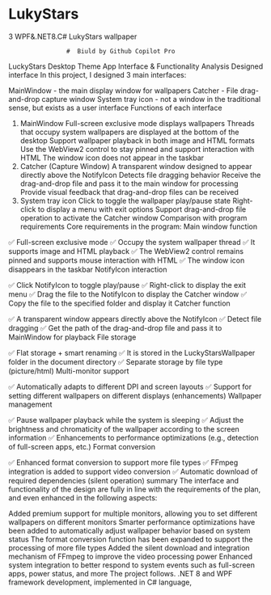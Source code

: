 # LukyStars

3 WPF&.NET8.C# LukyStars wallpaper

                    #  Biuld by Github Copilot Pro

LuckyStars Desktop Theme App Interface & Functionality Analysis
Designed interface
In this project, I designed 3 main interfaces:

MainWindow - the main display window for wallpapers
Catcher - File drag-and-drop capture window
System tray icon - not a window in the traditional sense, but exists as a user interface
Functions of each interface
1. MainWindow
Full-screen exclusive mode displays wallpapers
Threads that occupy system wallpapers are displayed at the bottom of the desktop
Support wallpaper playback in both image and HTML formats
Use the WebView2 control to stay pinned and support interaction with HTML
The window icon does not appear in the taskbar
2. Catcher (Capture Window)
A transparent window designed to appear directly above the NotifyIcon
Detects file dragging behavior
Receive the drag-and-drop file and pass it to the main window for processing
Provide visual feedback that drag-and-drop files can be received
3. System tray icon
Click to toggle the wallpaper play/pause state
Right-click to display a menu with exit options
Support drag-and-drop file operation to activate the Catcher window
Comparison with program requirements
Core requirements in the program:
Main window function

✅ Full-screen exclusive mode
✅ Occupy the system wallpaper thread
✅ It supports image and HTML playback
✅ The WebView2 control remains pinned and supports mouse interaction with HTML
✅ The window icon disappears in the taskbar
NotifyIcon interaction

✅ Click NotifyIcon to toggle play/pause
✅ Right-click to display the exit menu
✅ Drag the file to the NotifyIcon to display the Catcher window
✅ Copy the file to the specified folder and display it
Catcher function

✅ A transparent window appears directly above the NotifyIcon
✅ Detect file dragging
✅ Get the path of the drag-and-drop file and pass it to MainWindow for playback
File storage

✅ Flat storage + smart renaming
✅ It is stored in the LuckyStarsWallpaper folder in the document directory
✅ Separate storage by file type (picture/html)
Multi-monitor support

✅ Automatically adapts to different DPI and screen layouts
✅ Support for setting different wallpapers on different displays (enhancements)
Wallpaper management

✅ Pause wallpaper playback while the system is sleeping
✅ Adjust the brightness and chromaticity of the wallpaper according to the screen information
✅ Enhancements to performance optimizations (e.g., detection of full-screen apps, etc.)
Format conversion

✅ Enhanced format conversion to support more file types
✅ FFmpeg integration is added to support video conversion
✅ Automatic download of required dependencies (silent operation)
summary
The interface and functionality of the design are fully in line with the requirements of the plan, and even enhanced in the following aspects:

Added premium support for multiple monitors, allowing you to set different wallpapers on different monitors
Smarter performance optimizations have been added to automatically adjust wallpaper behavior based on system status
The format conversion function has been expanded to support the processing of more file types
Added the silent download and integration mechanism of FFmpeg to improve the video processing power
Enhanced system integration to better respond to system events such as full-screen apps, power status, and more
The project follows. .NET 8 and WPF framework development, implemented in C# language,
